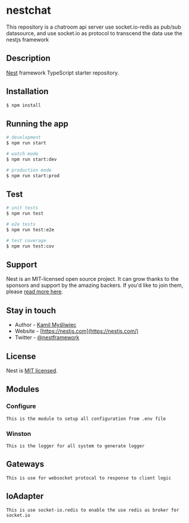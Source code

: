 # nestchat

This repository is a chatroom api server use socket.io-redis as pub/sub datasource, and use socket.io as protocol to transcend the data use the nestjs framework

## Description

[Nest](https://github.com/nestjs/nest) framework TypeScript starter repository.

## Installation

```bash
$ npm install
```

## Running the app

```bash
# development
$ npm run start

# watch mode
$ npm run start:dev

# production mode
$ npm run start:prod
```

## Test

```bash
# unit tests
$ npm run test

# e2e tests
$ npm run test:e2e

# test coverage
$ npm run test:cov
```

## Support

Nest is an MIT-licensed open source project. It can grow thanks to the sponsors and support by the amazing backers. If you'd like to join them, please [read more here](https://docs.nestjs.com/support).

## Stay in touch

- Author - [Kamil Myśliwiec](https://kamilmysliwiec.com)
- Website - [https://nestjs.com](https://nestjs.com/)
- Twitter - [@nestframework](https://twitter.com/nestframework)

## License

Nest is [MIT licensed](LICENSE).

## Modules
### Configure
```
This is the module to setup all configuration from .env file
```
### Winston
```
This is the logger for all system to generate logger
```

## Gateways
```
This is use for websocket protocal to response to client logic
```

## IoAdapter
```
This is use socket-io.redis to enable the use redis as broker for socket.io
```